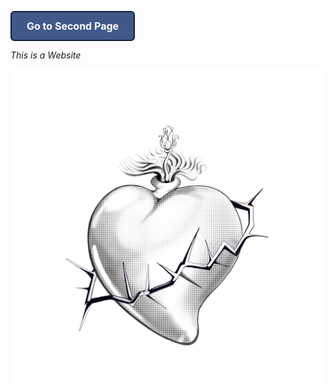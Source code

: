 <a href="helloagain.html" style="
  display: inline-block;
  padding: 12px 24px;
  background-color: #405989;
  color: white;
  text-decoration: none;
  border-radius: 6px;
  font-weight: bold;
  font-size: 16px;
  transition: background-color 0.3s;
  border: 2px solid #121f38;
">Go to Second Page</a>

 *This is a Website*  

![A heart](images/Bunny.PNG "an illustration of a sacred heart")
